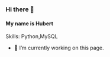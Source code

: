 ### Hi there 👋
#### My name is Hubert


Skills: Python,MySQL

- 🔭 I’m currently working on this page. 








